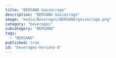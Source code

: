 ```yaml
---
title: "BERSANO Gavimirage"
description: "BERSANO Gavimirage"
image: "media/Beverages/BERSANO/gavimirage.png"
category: "beverages"
subcategory: "BERSANO"
tags:
  - "BERSANO"
published: true
id: "beverages-bersano-8"
---
```

